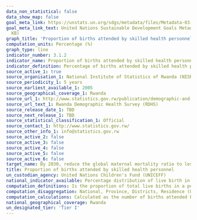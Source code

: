 ```yaml
---
data_non_statistical: false
data_show_map: false
goal_meta_link: https://unstats.un.org/sdgs/metadata/files/Metadata-03-01-02.pdf
goal_meta_link_text: United Nations Sustainable Development Goals Metadata (PDF 374
  KB)
graph_title: 'Proportion of births attended by skilled health personnel'
computation_units: Percentage (%)
graph_type: line
indicator_number: 3.1.2
indicator_name: Proportion of births attended by skilled health personnel
indicator_definition: Percentage of births attended by skilled health personnel (generally doctors, nurses or midwives) is the percentage of deliveries attended by health personnel trained in providing lifesaving obstetric care, including giving the necessary supervision, care and advice to women during pregnancy, labour and the post-partum period, conducting deliveries on their own, and caring for newborns. Traditional birth attendants, even if they receive a short training course, are not included.
source_active_1: true
source_organisation_1: National Institute of Statistics of Rwanda (NISR)
source_periodicity_1: 5 years
source_earliest_available_1: 2005
source_geographical_coverage_1: Rwanda
source_url_1: http://www.statistics.gov.rw/publication/demographic-and-health-survey-20142015-final-report
source_url_text_1: Rwanda Demographic Health Survey (RDHS) 
source_release_date_1: TBD
source_next_release_1: TBD
source_statistical_classification_1: Official
source_contact_1: http://www.statistics.gov.rw/
source_other_info_1: info@statistics.gov.rw
source_active_2: false
source_active_3: false
source_active_4: false
source_active_5: false
source_active_6: false
target_name: By 2030, reduce the global maternal mortality ratio to less than 70 per 100,000 live births
title: Proportion of births attended by skilled health personnel
un_custodian_agency: United Nations Children's Fund (UNICEFF)
national_indicator_available: Percentage distribution of live birth in the five years preceding the survey by person providing assistance during delivery, according to background characteristics 
computation_definitions: Is the proportion of total live births in a period that are attended by a skilled birth attendant trained in providing lifesaving obstetric care. 
computation_disaggregation: National, Province, Districts, Residence (Urban/ Rural), Mother’s age at birth, Birth order, Mother’s education level, Place of Delivery (Health facility, Elsewhere), Wealth quintiles
computation_calculations: Calculated as the number of births attended by skilled health personnel (doctors, nurses or midwives) divided by the total number of births in the same period and multiplied by 100.
national_geographical_coverage: Rwanda
un_designated_tier: 'Tier I'
---
```

